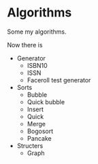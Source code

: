 # Algorithms
Some my algorithms.

Now there is
<ul>
	<li>
		Generator
		<ul>
			<li>ISBN10</li>
			<li>ISSN</li>
			<li>Faceroll test generator</li>
		</ul>
	</li>
	<li>
		Sorts
		<ul>
			<li>Bubble</li>
			<li>Quick bubble</li>
			<li>Insert</li>
			<li>Quick</li>
			<li>Merge</li>
			<li>Bogosort</li>
			<li>Pancake</li>
		</ul>
	</li>
	<li>
		Structers
		<ul>
			<li>Graph</li>
		</ul>
	</li>
</ul>
